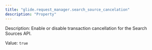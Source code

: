 ```yaml
---
title: "glide.request_manager.search_source_cancelation"
description: "Property"
---
```


Description: Enable or disable transaction cancellation for the Search Sources API.

Value: `true`